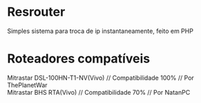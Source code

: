 # Resrouter
Simples sistema para troca de ip instantaneamente, feito em PHP

# Roteadores compatíveis

Mitrastar DSL-100HN-T1-NV(Vivo) // Compatibilidade 100% // Por ThePlanetWar</br>
Mitrastar BHS RTA(Vivo) // Compatibilidade 70% // Por NatanPC
